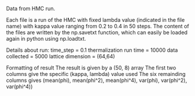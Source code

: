 Data from HMC run. 

Each file is a run of the HMC with fixed lambda value (indicated in the file name) with kappa value ranging from 0.2 to 0.4 in 50 steps. The content of the files are written by the np.savetxt function, which can easily be loaded again in python using np.loadtxt. 

Details about run:
time_step = 0.1
thermalization run time = 10000
data collected = 5000
lattice dimension = (64,64)


Formatting of result
The result is given by a (50, 8) array 
The first two columns give the specific (kappa, lambda) value used
The six remainding columns gives (mean(phi), mean(phi^2), mean(phi^4), var(phi), var(phi^2), var(phi^4))